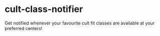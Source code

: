 # cult-class-notifier
Get notified whenever your favourite cult fit classes are available at your preferred centers!
